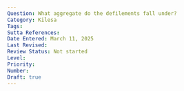 ```yaml
---
Question: What aggregate do the defilements fall under?
Category: Kilesa
Tags:
Sutta References:
Date Entered: March 11, 2025
Last Revised:
Review Status: Not started
Level: 
Priority: 
Number: 
Draft: true
---
```

